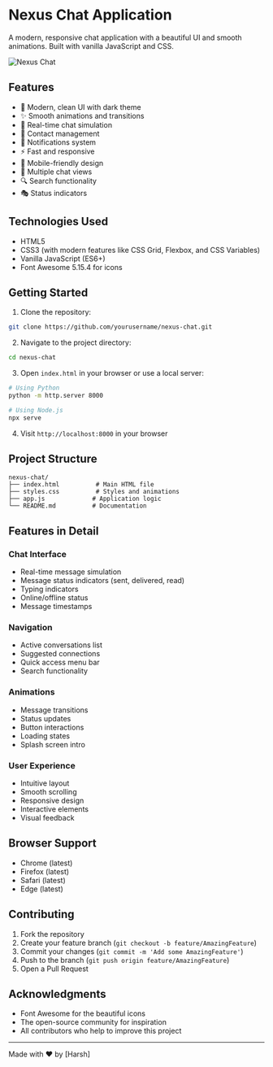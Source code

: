 # Nexus Chat Application

A modern, responsive chat application with a beautiful UI and smooth animations. Built with vanilla JavaScript and CSS.

![Nexus Chat](preview.png)

## Features

- 🎨 Modern, clean UI with dark theme
- ✨ Smooth animations and transitions
- 💬 Real-time chat simulation
- 👥 Contact management
- 🔔 Notifications system
- ⚡ Fast and responsive
- 📱 Mobile-friendly design
- 🎯 Multiple chat views
- 🔍 Search functionality
- 🎭 Status indicators

## Technologies Used

- HTML5
- CSS3 (with modern features like CSS Grid, Flexbox, and CSS Variables)
- Vanilla JavaScript (ES6+)
- Font Awesome 5.15.4 for icons

## Getting Started

1. Clone the repository:
```bash
git clone https://github.com/yourusername/nexus-chat.git
```

2. Navigate to the project directory:
```bash
cd nexus-chat
```

3. Open `index.html` in your browser or use a local server:
```bash
# Using Python
python -m http.server 8000

# Using Node.js
npx serve
```

4. Visit `http://localhost:8000` in your browser

## Project Structure

```
nexus-chat/
├── index.html          # Main HTML file
├── styles.css          # Styles and animations
├── app.js             # Application logic
└── README.md          # Documentation
```

## Features in Detail

### Chat Interface
- Real-time message simulation
- Message status indicators (sent, delivered, read)
- Typing indicators
- Online/offline status
- Message timestamps

### Navigation
- Active conversations list
- Suggested connections
- Quick access menu bar
- Search functionality

### Animations
- Message transitions
- Status updates
- Button interactions
- Loading states
- Splash screen intro

### User Experience
- Intuitive layout
- Smooth scrolling
- Responsive design
- Interactive elements
- Visual feedback

## Browser Support

- Chrome (latest)
- Firefox (latest)
- Safari (latest)
- Edge (latest)

## Contributing

1. Fork the repository
2. Create your feature branch (`git checkout -b feature/AmazingFeature`)
3. Commit your changes (`git commit -m 'Add some AmazingFeature'`)
4. Push to the branch (`git push origin feature/AmazingFeature`)
5. Open a Pull Request


## Acknowledgments

- Font Awesome for the beautiful icons
- The open-source community for inspiration
- All contributors who help to improve this project

---

Made with ❤️ by [Harsh] 
